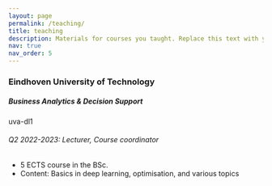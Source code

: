 ```yaml
---
layout: page
permalink: /teaching/
title: teaching
description: Materials for courses you taught. Replace this text with your description.
nav: true
nav_order: 5
---
```



<h3 class="mt-4">Eindhoven University of Technology</h3>

<div class="card mt-3">
  <div class="p-3">
    <div class="row">
      <div class="col-sm-10">
        <h5 class="font-weight-bold">Business Analytics & Decision Support</h5>
      </div>
      <div class="col-sm-2 text-left text-sm-right">
        <span class="badge font-weight-bold danger-color-dark text-uppercase align-middle">
            uva-dl1
        </span>
      </div>
    </div>
    <h6 class="font-italic mt-2 mt-sm-0">Q2 2022-2023: Lecturer, Course coordinator</h6>
    <ul class="card-text font-weight-light list-group list-group-flush">
      <li class="list-group-item">5 ECTS course in the BSc.</li>
      <li class="list-group-item">Content: Basics in deep learning, optimisation, and various topics</li>
    </ul>
  </div>
